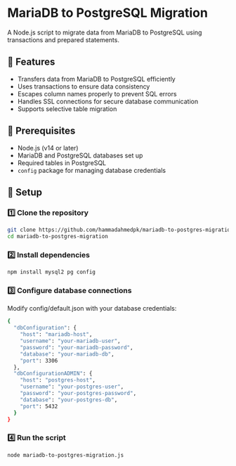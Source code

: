 # MariaDB to PostgreSQL Migration

A Node.js script to migrate data from MariaDB to PostgreSQL using transactions and prepared statements.

## 🚀 Features
- Transfers data from MariaDB to PostgreSQL efficiently
- Uses transactions to ensure data consistency
- Escapes column names properly to prevent SQL errors
- Handles SSL connections for secure database communication
- Supports selective table migration

## 📜 Prerequisites
- Node.js (v14 or later)
- MariaDB and PostgreSQL databases set up
- Required tables in PostgreSQL
- `config` package for managing database credentials

## 🔧 Setup

### 1️⃣ Clone the repository
```sh
git clone https://github.com/hammadahmedpk/mariadb-to-postgres-migration.git
cd mariadb-to-postgres-migration
```

### 2️⃣ Install dependencies
```sh
npm install mysql2 pg config
```

### 3️⃣ Configure database connections
Modify config/default.json with your database credentials:

```sh
{
  "dbConfiguration": {
    "host": "mariadb-host",
    "username": "your-mariadb-user",
    "password": "your-mariadb-password",
    "database": "your-mariadb-db",
    "port": 3306
  },
  "dbConfigurationADMIN": {
    "host": "postgres-host",
    "username": "your-postgres-user",
    "password": "your-postgres-password",
    "database": "your-postgres-db",
    "port": 5432
  }
}
```

### 4️⃣ Run the script
```sh
node mariadb-to-postgres-migration.js
```
